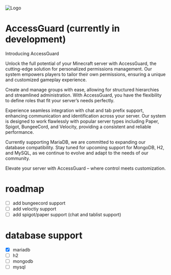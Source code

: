 ![Logo](https://cdn.discordapp.com/attachments/893971175821172747/1239574816202166292/OIG1.jpeg?ex=66436b82&is=66421a02&hm=29f38d4103c044efca50dc917bdac37dc9bf2777965fcbe84cbd4890948c26ea&)


# AccessGuard (currently in development)
Introducing AccessGuard

Unlock the full potential of your Minecraft server with AccessGuard, the cutting-edge solution for personalized permissions management. Our system empowers players to tailor their own permissions, ensuring a unique and customized gameplay experience.

Create and manage groups with ease, allowing for structured hierarchies and streamlined administration. With AccessGuard, you have the flexibility to define roles that fit your server’s needs perfectly.

Experience seamless integration with chat and tab prefix support, enhancing communication and identification across your server. Our system is designed to work flawlessly with popular server types including Paper, Spigot, BungeeCord, and Velocity, providing a consistent and reliable performance.

Currently supporting MariaDB, we are committed to expanding our database compatibility. Stay tuned for upcoming support for MongoDB, H2, and MySQL, as we continue to evolve and adapt to the needs of our community.

Elevate your server with AccessGuard – where control meets customization.

# roadmap
- [ ] add bungeecord support
- [ ] add veloctiy support
- [ ] add spigot/paper support (chat and tablist support)

# database support
- [x] mariadb
- [ ] h2
- [ ] mongodb
- [ ] mysql
